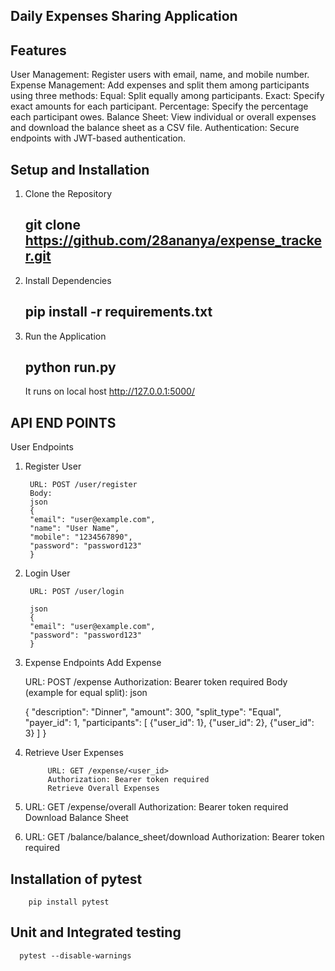 ## Daily Expenses Sharing Application

## Features
User Management: Register users with email, name, and mobile number.
Expense Management: Add expenses and split them among participants using three methods:
Equal: Split equally among participants.
Exact: Specify exact amounts for each participant.
Percentage: Specify the percentage each participant owes.
Balance Sheet: View individual or overall expenses and download the balance sheet as a CSV file.
Authentication: Secure endpoints with JWT-based authentication.

## Setup and Installation

1. Clone the Repository
    ## git clone  https://github.com/28ananya/expense_tracker.git
2. Install Dependencies
    ## pip install -r requirements.txt

3. Run the Application
    ## python run.py
    It runs on local host http://127.0.0.1:5000/

## API END POINTS

User Endpoints
1. Register User

        URL: POST /user/register
        Body:
        json
        {
        "email": "user@example.com",
        "name": "User Name",
        "mobile": "1234567890",
        "password": "password123"
        }
2. Login User

        URL: POST /user/login

        json
        {
        "email": "user@example.com",
        "password": "password123"
        }
3. Expense Endpoints
Add Expense

    URL: POST /expense
    Authorization: Bearer token required
    Body (example for equal split):
    json

    {
    "description": "Dinner",
    "amount": 300,
    "split_type": "Equal",
    "payer_id": 1,
    "participants": [
        {"user_id": 1},
        {"user_id": 2},
        {"user_id": 3}
    ]
    }
4. Retrieve User Expenses

            URL: GET /expense/<user_id>
            Authorization: Bearer token required
            Retrieve Overall Expenses

5. URL: GET /expense/overall
        Authorization: Bearer token required
        Download Balance Sheet

6. URL: GET /balance/balance_sheet/download
        Authorization: Bearer token required

## Installation of pytest
        pip install pytest
## Unit and Integrated testing
      pytest --disable-warnings
